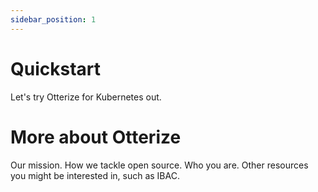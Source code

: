 ```yaml
---
sidebar_position: 1
---
```


# Quickstart

Let's try Otterize for Kubernetes out.

# More about Otterize
Our mission. How we tackle open source. Who you are. Other resources you might be interested in, such as IBAC.